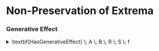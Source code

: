 # Non-Preservation of Extrema

### Generative Effect

<details>

<summary><span class="math">\textbf{HasGenerativeEffect} \; A \; B \; R \; S \; f</span></summary>

***

$$\textbf{MonotoneMap} \; A \; B \; R \; S \; f$$

$$\exists( x,y \in A :: f(\sqcup \{x,y\}) \; \not \cong \; \sqcup \{f.x, f.y \})$$

***

```
pred HasGenerativeEffect(A,B: set univ, R,S,f: univ->univ) {
  MonotoneMap[A,B,R,S,f]
  some x,y: A {
    not Equivalent[
      B,S,
      f[Join[A,R,x+y]],
      Join[B,S,f[x]+f[y]]
    ]
  }
}
```

</details>
